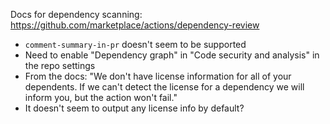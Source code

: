Docs for dependency scanning: https://github.com/marketplace/actions/dependency-review

* `comment-summary-in-pr` doesn't seem to be supported
* Need to enable "Dependency graph" in "Code security and analysis" in the repo settings
* From the docs: "We don't have license information for all of your dependents. If we can't detect the license for a dependency we will inform you, but the action won't fail."
* It doesn't seem to output any license info by default?
